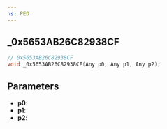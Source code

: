 ```yaml
---
ns: PED
---
```

## _0x5653AB26C82938CF

```c
// 0x5653AB26C82938CF
void _0x5653AB26C82938CF(Any p0, Any p1, Any p2);
```

## Parameters
* **p0**:
* **p1**:
* **p2**:

